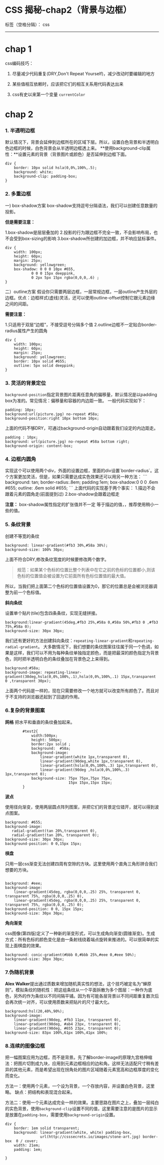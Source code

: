 ﻿# CSS 揭秘-chap2（背景与边框）

标签（空格分隔）： css

---

<h1>chap 1</h1>
css编码技巧：

1) 尽量减少代码重复(DRY,Don't Repeat Yourself)，减少改动时要编辑的地方

2) 某些值相互依赖时，应该把它们的相互关系用代码表达出来

3) css有史以来第一个变量 `currentColor`

<h1>chap 2</h1>

<h3>1. 半透明边框</h3>
默认情况下，背景会延伸到边框所在的区域下层。所以，设置白色背景和半透明白色边框的时候，白色背景会从半透明边框透上来。
**使用background-clip属性：**设置元素的背景（背景图片或颜色）是否延伸到边框下面。

```
div {
    border: 10px solid hsla(0,0%,100%,.5);
    background: white;
    background-clip: padding-box;
}
```

<h3>2. 多重边框</h3>

一) box-shadow方案
box-shadow支持逗号分隔语法，我们可以创建任意数量的投影。

**但是需要注意：**

1.box-shadow是层层叠加的
2.投影的行为跟边框不完全一致，不会影响布局，也不会受到box-sizing的影响
3.box-shadow所创建的加边框，并不响应鼠标事件。
```
div {
	width: 100px;
	height: 60px;
	margin: 25px;
	background: yellowgreen;
	box-shadow: 0 0 0 10px #655,
            0 0 0 15px deeppink,
            0 2px 5px 15px rgba(0,0,0,.6) ;
}
```
二）outline方案
假设你只需要两层边框，一层常规边框，一层outline产生外层的边框。优点：边框样式(虚线)灵活，还可以使用outline-offset控制它跟元素边缘之间的间距。

**需要注意：**

1.只适用于双层“边框”，不接受逗号分隔多个值
2.outline边框不一定贴合border-radius属性产生的圆角

```
div {
	width: 100px;
	height: 60px;
	margin: 25px;
	background: yellowgreen;
	border: 10px solid #655;
	outline: 5px solid deeppink;
}
```

<h3>3. 灵活的背景定位</h3>

`background-position`指定背景图片距离任意角的偏移量，默认情况是以padding box为准的。常见情况：偏移量和容器的内边距一致。
一般代码实现如下：

```
padding: 10px;
background:url(picture.jpg) no-repeat #58a;
background-position:right 10px bottom 10px;
```
上面的代码不够DRY，可通过background-origin自动跟着我们设定的内边距走。

```
padding : 10px;
background: url(picture.jpg) no-repeat #58a bottom right;
background-origin: content-box;
```

<h3>4. 边框内圆角</h3>
实现这个可以使用两个div，外面的设置边框，里面的div设置`border-radius`。这个方案更加灵活，但是，如果只需要达成实色效果还可以用另一种方法：
```
background: tan;
border-radius:.8em;
padding:1em;
box-shadow:0 0 0 .6em #655;
outline: .6em solid #655;
```
上面代码的实现基于两个事实：
1.描边不会跟着元素的圆角走(前面提到过)
2.box-shadow会跟着边框走

**注意：** box-shadow属性指定的扩张值并不一定 等于描边的值，，推荐使用稍小一些的值。
<h3>5. 条纹背景</h3>
创建不等宽的条纹

```
background: linear-gradient(#fb3 30%,#58a 30%);
background-size: 100% 30px;
```
上面不符合DRY,修改条纹宽度的时候要修改两个数字。
>规范：如果某个色标的位置比整个列表中在它之前的色标的位置都小,则该色标的位置值会被设置为它前面所有色标位置值的最大值。

所以，当我们把上面第二个色标的位置值设置为0，那它的位置总是会被浏览器调整为前一个色标值。

**斜向条纹**

设置单个贴片(tile)包含四条条纹，实现无缝拼接。

```
background:linear-gradient(45deg,#fb3 25%,#58a 0,#58a 50%,#fb3 0 ,#fb3 75%,#58a 0);
background-size: 30px 30px;
```

我们还有更好的方法创建斜向条纹：`repeating-linear-gradient`和`repeating-radial-gradient`。
大多数情况下，我们想要的条纹图案往往属于同一个色调，如果是这样，我们可以不用为每种条纹单独指定颜色，而是把最深的颜色指定为背景色，同时把半透明白色的条纹叠加在背景色之上来得到。

```
background:#58a;
background-image: repeating-linear-gradient(30deg,hsla(0,0%,100%,.1),hsla(0,0%,100%,.1) 15px,transparent 0 ,transparent 30px);
```

上面两个代码是一样的，现在只需要修改一个地方就可以改变所有颜色了。而且对于不支持的浏览器还起到了回退的作用。
<h3>6.复杂的背景图案</h3>

**网格**
把水平和垂直的条纹叠加起来。

```
        #test2{
        	width:500px;
        	height: 500px;
        	border:2px solid ;
        	background:  #58a;
        	background-image: 
        	    linear-gradient(white 1px,transparent 0),
        	    linear-gradient(90deg,white 1px,transparent 0),
        	    linear-gradient(hsla(0,0%,100%,.3) 1px,transparent 0),
        	    linear-gradient(90deg ,hsla(0,0%,100%,.3) 1px,transparent 0);
        	background-size: 75px 75px,75px 75px,
        	                 15px 15px,15px 15px;
        }
```

**波点**

使用径向渐变，使用两层圆点阵列图案，并把它们的背景定位错开，就可以得到波点图案。
```
background: #655;
background-image: 
   radial-gradient(tan 20%,transparent 0),
   radial-gradient(tan 20%, transparent 0);
background-size: 30px 30px;
background-position: 0 0,15px 15px;
```
**棋盘**

只用一层css渐变无法创建四周有空隙的方块。这里使用两个直角三角形拼合我们想要的方块。
```

background: #eee;
background-image: 
	linear-gradient(45deg, rgba(0,0,0,.25) 25%, transparent 0, transparent 75%, rgba(0,0,0,.25) 0),
	linear-gradient(45deg, rgba(0,0,0,.25) 25%, transparent 0, transparent 75%, rgba(0,0,0,.25) 0);
background-position: 0 0, 15px 15px;
background-size: 30px 30px;
```

**角向渐变**

css图像(第四版)定义了一种新的渐变形式，可以生成角向渐变(圆锥渐变)。生成方式：所有色标的颜色变化是由一条射线绕着端点旋转来推进的。可以很简单的实现上面棋盘的效果。

```
background: conic-gradient(#bbb 0,#bbb 25%,#eee 0,#eee 50%);
background-size: 30px 30px;
```

<h3>7.伪随机背景</h3>

**Alex Walker**提出通过质数来增加随机真实性的想法，这个技巧被定名为“蝉原则”。模拟条纹的随机性：把这组条纹从一个平面拆散为多个图层：一种作为底色，另外的作为条纹以不同间隔平铺。因为有可能各层背景以不同间距重复数次后会再次统一对齐，可以使用质数来把贴片的尺寸最大化。

```
background:hsl(20,40%,90%);
background-image:
   	linear-gradient(90deg, #fb3 11px, transparent 0),
	linear-gradient(90deg, #ab4 23px, transparent 0),
	linear-gradient(90deg, #655 23px, transparent 0);
background-size: 83px 100%,61px 100%,41px 100%;
```

<h3>8.连续的图像边框</h3>
把一幅图案应用为边框，而不是背景。先了解border-image的原理九宫格伸缩法：把图片切割成九块，应用到元素边框相应的边和角。这样无法适配尺寸稍有差异的其他元素，而是希望出现在拐角处的图片区域随着元素宽高和边框厚度的变化而变化。

方法一：使用两个元素，一个设为背景，一个存放内容，并设置白色背景，这里略。
缺点：把结构和表现混合起来。

方法二：使用一个元素达成完全一样的效果。主要思路在图片之上，叠加一层纯白的实色背景，使用`background-clip`设置不同的值，这里需要注意的是图片的显示是放置在`padding-box`，需要使用`background-origin`设置。

```
div {
	border: 1em solid transparent;
	background: linear-gradient(white, white) padding-box,
	            url(http://csssecrets.io/images/stone-art.jpg) border-box  0 / cover;
	width: 21em;
	padding: 1em;

}
```

